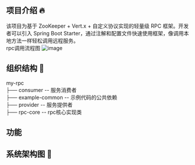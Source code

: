 ## 项目介绍 🔥
该项目为基于 ZooKeeper + Vert.x + 自定义协议实现的轻量级 RPC 框架。开发者可以引入 Spring Boot Starter，通过注解和配置文件快速使用框架，像调用本地方法一样轻松调用远程服务。  
rpc调用流程图
![image](https://github.com/shuiking/my-rpc/assets/86963048/bca5fa90-538c-4646-8dfc-f7e6a829cc35)

## 组织结构 🚀
my-rpc  
├── consumer        -- 服务消费者  
├── example-common  -- 示例代码的公共依赖  
├── provider        -- 服务提供者  
├── rpc-core        -- rpc核心实现类


## 功能  

## 系统架构图 💫




